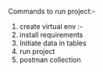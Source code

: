 Commands to run project:-

1. create virtual env :-
2. install requirements
3. Initiate data in tables
4. run project
5. postman collection
    
